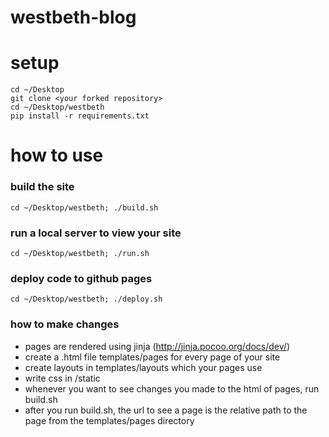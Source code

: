 # westbeth-blog

# setup

```
cd ~/Desktop
git clone <your forked repository> 
cd ~/Desktop/westbeth
pip install -r requirements.txt
```

# how to use

### build the site
```cd ~/Desktop/westbeth; ./build.sh```

### run a local server to view your site
```cd ~/Desktop/westbeth; ./run.sh```

### deploy code to github pages
```cd ~/Desktop/westbeth; ./deploy.sh```

### how to make changes
- pages are rendered using jinja (http://jinja.pocoo.org/docs/dev/)
- create a .html file templates/pages for every page of your site
- create layouts in templates/layouts which your pages use 
- write css in /static
- whenever you want to see changes you made to the html of pages, run build.sh
- after you run build.sh, the url to see a page is the relative path to the page from the templates/pages directory
